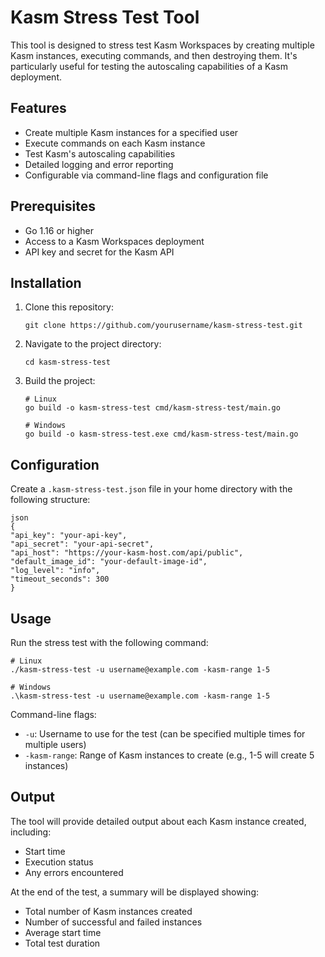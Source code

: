# Kasm Stress Test Tool

This tool is designed to stress test Kasm Workspaces by creating multiple Kasm instances, executing commands, and then destroying them. It's particularly useful for testing the autoscaling capabilities of a Kasm deployment.

## Features

- Create multiple Kasm instances for a specified user
- Execute commands on each Kasm instance
- Test Kasm's autoscaling capabilities
- Detailed logging and error reporting
- Configurable via command-line flags and configuration file

## Prerequisites

- Go 1.16 or higher
- Access to a Kasm Workspaces deployment
- API key and secret for the Kasm API

## Installation

1. Clone this repository:
   ```
   git clone https://github.com/yourusername/kasm-stress-test.git
   ```
2. Navigate to the project directory:
   ```
   cd kasm-stress-test
   ```
3. Build the project:
   ```
   # Linux
   go build -o kasm-stress-test cmd/kasm-stress-test/main.go

   # Windows
   go build -o kasm-stress-test.exe cmd/kasm-stress-test/main.go
   ```

## Configuration

Create a `.kasm-stress-test.json` file in your home directory with the following structure:

```
json
{
"api_key": "your-api-key",
"api_secret": "your-api-secret",
"api_host": "https://your-kasm-host.com/api/public",
"default_image_id": "your-default-image-id",
"log_level": "info",
"timeout_seconds": 300
}
```

## Usage

Run the stress test with the following command:

```
# Linux
./kasm-stress-test -u username@example.com -kasm-range 1-5

# Windows
.\kasm-stress-test -u username@example.com -kasm-range 1-5
```

Command-line flags:
- `-u`: Username to use for the test (can be specified multiple times for multiple users)
- `-kasm-range`: Range of Kasm instances to create (e.g., 1-5 will create 5 instances)

## Output

The tool will provide detailed output about each Kasm instance created, including:
- Start time
- Execution status
- Any errors encountered

At the end of the test, a summary will be displayed showing:
- Total number of Kasm instances created
- Number of successful and failed instances
- Average start time
- Total test duration